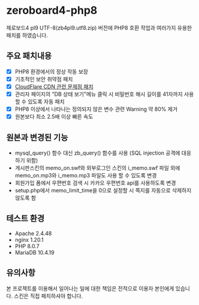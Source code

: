 # zeroboard4-php8
제로보드4 pl9 UTF-8(zb4pl9.utf8.zip) 버전에 PHP8 호환 작업과 여러가지 유용한 패치를 하였습니다.

## 주요 패치내용
- [x] PHP8 환경에서의 정상 작동 보장
- [x] 기초적인 보안 취약점 패치
- [x] [CloudFlare CDN 관련 문제점 패치](https://gist.github.com/kijin/25be59ac4b0d7c5ef722)
- [x] 관리자 페이지의 "DB 상태 보기"메뉴 클릭 시 비밀번호 해시 길이를 41자까지 사용 할 수 있도록 자동 패치
- [x] PHP8 이상에서 나타나는 정의되지 않은 변수 관련 Warning 약 80% 제거
- [x] 원본보다 최소 2.5배 이상 빠른 속도

## 원본과 변경된 기능
* mysql_query() 함수 대신 zb_query() 함수를 사용 (SQL injection 공격에 대응하기 위함)
* 게시판스킨의 memo_on.swf와 외부로그인 스킨의 i_memo.swf 파일 외에 memo_on.mp3와 i_memo.mp3 파일도 사용 할 수 있도록 변경
* 회원가입 폼에서 우편번호 검색 시 카카오 우편번호 api를 사용하도록 변경
* setup.php에서 memo_limit_time을 0으로 설정할 시 쪽지를 자동으로 삭제하지 않도록 함

## 테스트 환경
* Apache 2.4.48
* nginx 1.20.1
* PHP 8.0.7
* MariaDB 10.4.19

## 유의사항
본 프로젝트를 이용해서 일어나는 일에 대한 책임은 전적으로 이용자 본인에게 있습니다.
스킨은 직접 패치하셔야 합니다.